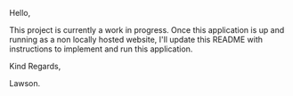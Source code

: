 Hello,

This project is currently a work in progress. Once this application is up and running as a non locally hosted website, I'll update this README with instructions to implement and run this application.

Kind Regards,

Lawson.
